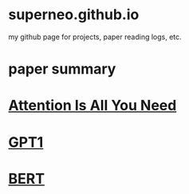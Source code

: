 # superneo.github.io
my github page for projects, paper reading logs, etc.

# paper summary
# [Attention Is All You Need](paper/attention_is_all_you_need.md)
# [GPT1](paper/GPT1.md)
# [BERT](paper/BERT.md)
